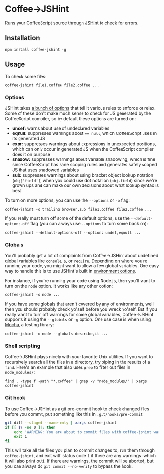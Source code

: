 # Coffee->JSHint

Runs your CoffeeScript source through [JSHint](http://www.jshint.com/) to check for errors.

## Installation

    npm install coffee-jshint -g

## Usage

To check some files:

    coffee-jshint file1.coffee file2.coffee ...

### Options

JSHint takes [a bunch of options](http://www.jshint.com/docs/#options) that tell it various rules to enforce or relax. Some of these don't make much sense to check for JS generated by the CoffeeScript compiler, so by default these options are turned on:

- **undef:** warns about use of undeclared variables
- **eqnull:** suppresses warnings about `== null`, which CoffeeScript uses in its generated JS
- **expr:** suppresses warnings about expressions in unexpected positions, which can only occur in generated JS when the CoffeeScript compiler does it on purpose
- **shadow:** suppresses warnings about variable shadowing, which is fine since CoffeeScript has sane scoping rules and generates safely scoped JS that uses shadowed variables
- **sub:** suppresses warnings about using bracket object lookup notation (`obj['field']`) when you could use dot notation (`obj.field`) since we're grown ups and can make our own decisions about what lookup syntax is best

To turn on more options, you can use the `--options` or `-o` flag:

    coffee-jshint -o trailing,browser,sub file1.coffee file2.coffee ...

If you really must turn off some of the default options, use the `--default-options-off` flag (you can always use `--options` to turn some back on):

    coffee-jshint --default-options-off --options undef,eqnull ...

### Globals

You'll probably get a lot of complaints from Coffee->JSHint about undefined global variables like `console`, `$`, or `require`. Depending on where you're running your code, you might want to allow a few global variables. One easy way to handle this is to use JSHint's built in [environment options](http://www.jshint.com/docs/#environments).

For instance, if you're running your code using Node.js, then you'll want to turn on the `node` option. It works like any other option:

    coffee-jshint -o node ...

If you have some globals that aren't covered by any of environments, well then you should probably check yo'self before you wreck yo'self. But if you really want to turn off warnings for some global variables, Coffee->JSHint supports it using the `--globals` or `-g` option. One use case is when using [Mocha](http://visionmedia.github.io/mocha/), a testing library:

    coffee-jshint -o node --globals describe,it ...

### Shell scripting

Coffee->JSHint plays nicely with your favorite Unix utilities. If you want to recursively search all the files in a directory, try piping in the results of a `find`. Here's an example that also uses `grep` to filter out files in `node_modules/`:

    find . -type f -path "*.coffee" | grep -v "node_modules/" | xargs coffee-jshint

### Git hook

To use Coffee->JSHint as a git pre-commit hook to check changed files before you commit, put something like this in `.git/hooks/pre-commit`:

```bash
git diff --staged --name-only | xargs coffee-jshint
if [[ $? -ne 0 ]]; then
    echo 'WARNING: You are about to commit files with coffee-jshint warnings'
    exit 1
fi
```

This will take all the files you plan to commit changes to, run them through `coffee-jshint`, and exit with status code `1` if there are any warnings (which it will also print out). If there are warnings, the commit will be aborted, but you can always do `git commit --no-verify` to bypass the hook.
